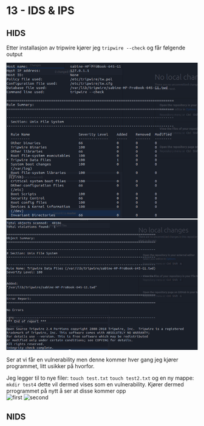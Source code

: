 # 13 - IDS & IPS
## HIDS
Etter installasjon av tripwire kjører jeg ``` tripwire --check ``` og får følgende output  

![first](first_run_first_pic.png)
![second](first_run_last_pic.png)

Ser at vi får en vulnerability men denne kommer hver gang jeg kjører programmet, litt usikker på hvorfor.    

Jeg legger til to nye filer: 
```touch test.txt```
```touch test2.txt```
og en ny mappe:
```mkdir test4```
dette vil dermed vises som en vulnerability. Kjører dermed prrogrammet på nytt å ser at disse kommer opp  
![first](second_run_first_pic.png)
![second](second_run_last_pic.png)

## NIDS
